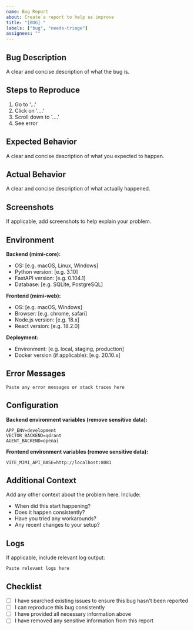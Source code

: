 ```yaml
---
name: Bug Report
about: Create a report to help us improve
title: "[BUG] "
labels: ["bug", "needs-triage"]
assignees: ""
---
```


## Bug Description

A clear and concise description of what the bug is.

## Steps to Reproduce

1. Go to '...'
2. Click on '....'
3. Scroll down to '....'
4. See error

## Expected Behavior

A clear and concise description of what you expected to happen.

## Actual Behavior

A clear and concise description of what actually happened.

## Screenshots

If applicable, add screenshots to help explain your problem.

## Environment

**Backend (mimi-core):**

- OS: [e.g. macOS, Linux, Windows]
- Python version: [e.g. 3.10]
- FastAPI version: [e.g. 0.104.1]
- Database: [e.g. SQLite, PostgreSQL]

**Frontend (mimi-web):**

- OS: [e.g. macOS, Windows]
- Browser: [e.g. chrome, safari]
- Node.js version: [e.g. 18.x]
- React version: [e.g. 18.2.0]

**Deployment:**

- Environment: [e.g. local, staging, production]
- Docker version (if applicable): [e.g. 20.10.x]

## Error Messages

```
Paste any error messages or stack traces here
```

## Configuration

**Backend environment variables (remove sensitive data):**

```
APP_ENV=development
VECTOR_BACKEND=qdrant
AGENT_BACKEND=openai
```

**Frontend environment variables (remove sensitive data):**

```
VITE_MIMI_API_BASE=http://localhost:8081
```

## Additional Context

Add any other context about the problem here. Include:

- When did this start happening?
- Does it happen consistently?
- Have you tried any workarounds?
- Any recent changes to your setup?

## Logs

If applicable, include relevant log output:

```
Paste relevant logs here
```

## Checklist

- [ ] I have searched existing issues to ensure this bug hasn't been reported
- [ ] I can reproduce this bug consistently
- [ ] I have provided all necessary information above
- [ ] I have removed any sensitive information from this report
